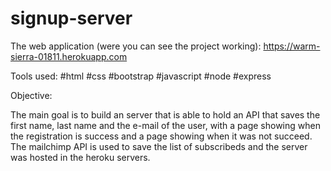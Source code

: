 # signup-server
The web application (were you can see the project working): https://warm-sierra-01811.herokuapp.com

Tools used:
#html
#css
#bootstrap 
#javascript
#node
#express

Objective: 

The main goal is to build an server that is able to hold an API that saves the first name, last name and the e-mail of the user, with a page showing when the registration is success and a page showing when it was not succeed. The mailchimp API is used to save the list of subscribeds and the server was hosted in the heroku servers.
